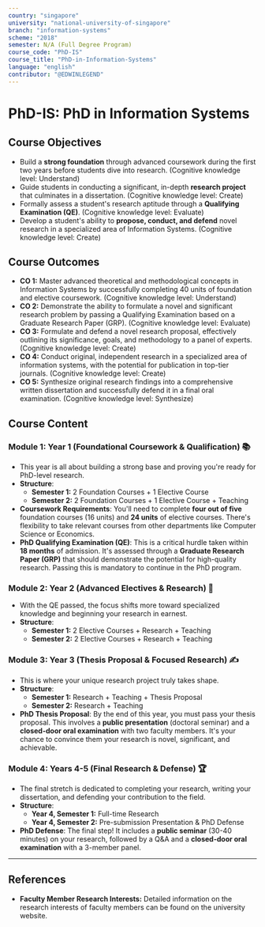 ```yaml
---
country: "singapore"
university: "national-university-of-singapore"
branch: "information-systems"
scheme: "2018"
semester: N/A (Full Degree Program)
course_code: "PhD-IS"
course_title: "PhD-in-Information-Systems"
language: "english"
contributor: "@EDWINLEGEND"
---
```


# PhD-IS: PhD in Information Systems

## Course Objectives

* Build a **strong foundation** through advanced coursework during the first two years before students dive into research. (Cognitive knowledge level: Understand)
* Guide students in conducting a significant, in-depth **research project** that culminates in a dissertation. (Cognitive knowledge level: Create)
* Formally assess a student's research aptitude through a **Qualifying Examination (QE)**. (Cognitive knowledge level: Evaluate)
* Develop a student's ability to **propose, conduct, and defend** novel research in a specialized area of Information Systems. (Cognitive knowledge level: Create)

## Course Outcomes
* **CO 1:** Master advanced theoretical and methodological concepts in Information Systems by successfully completing 40 units of foundation and elective coursework. (Cognitive knowledge level: Understand)
* **CO 2:** Demonstrate the ability to formulate a novel and significant research problem by passing a Qualifying Examination based on a Graduate Research Paper (GRP). (Cognitive knowledge level: Evaluate)
* **CO 3:** Formulate and defend a novel research proposal, effectively outlining its significance, goals, and methodology to a panel of experts. (Cognitive knowledge level: Create)
* **CO 4:** Conduct original, independent research in a specialized area of information systems, with the potential for publication in top-tier journals. (Cognitive knowledge level: Create)
* **CO 5:** Synthesize original research findings into a comprehensive written dissertation and successfully defend it in a final oral examination. (Cognitive knowledge level: Synthesize)

## Course Content

### Module 1: Year 1 (Foundational Coursework & Qualification) 📚
* This year is all about building a strong base and proving you're ready for PhD-level research.
* **Structure**:
    * **Semester 1:** 2 Foundation Courses + 1 Elective Course
    * **Semester 2:** 2 Foundation Courses + 1 Elective Course + Teaching
* **Coursework Requirements**: You'll need to complete **four out of five** foundation courses (16 units) and **24 units** of elective courses. There's flexibility to take relevant courses from other departments like Computer Science or Economics.
* **PhD Qualifying Examination (QE)**: This is a critical hurdle taken within **18 months** of admission. It's assessed through a **Graduate Research Paper (GRP)** that should demonstrate the potential for high-quality research. Passing this is mandatory to continue in the PhD program.

### Module 2: Year 2 (Advanced Electives & Research) 🧪
* With the QE passed, the focus shifts more toward specialized knowledge and beginning your research in earnest.
* **Structure**:
    * **Semester 1:** 2 Elective Courses + Research + Teaching
    * **Semester 2:** 2 Elective Courses + Research + Teaching

### Module 3: Year 3 (Thesis Proposal & Focused Research) ✍️
* This is where your unique research project truly takes shape.
* **Structure**:
    * **Semester 1:** Research + Teaching + Thesis Proposal
    * **Semester 2:** Research + Teaching
* **PhD Thesis Proposal**: By the end of this year, you must pass your thesis proposal. This involves a **public presentation** (doctoral seminar) and a **closed-door oral examination** with two faculty members. It's your chance to convince them your research is novel, significant, and achievable.

### Module 4: Years 4-5 (Final Research & Defense) 🏆
* The final stretch is dedicated to completing your research, writing your dissertation, and defending your contribution to the field.
* **Structure**:
    * **Year 4, Semester 1:** Full-time Research
    * **Year 4, Semester 2:** Pre-submission Presentation & PhD Defense
* **PhD Defense**: The final step! It includes a **public seminar** (30-40 minutes) on your research, followed by a Q&A and a **closed-door oral examination** with a 3-member panel.

---

## References

* **Faculty Member Research Interests:** Detailed information on the research interests of faculty members can be found on the university website.